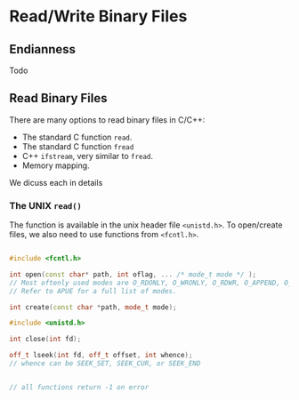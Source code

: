 # Read/Write Binary Files

## Endianness

Todo


## Read Binary Files

There are many options to read binary files in C/C++:

* The standard C function `read`.
* The standard C function `fread`
* C++ `ifstream`, very similar to `fread`.
* Memory mapping.

We dicuss each in details

### The UNIX `read()`

The function is available in the unix header file `<unistd.h>`. To open/create files, we also need to use functions from `<fcntl.h>`.


```c++

#include <fcntl.h>

int open(const char* path, int oflag, ... /* mode_t mode */ ); 
// Most oftenly used modes are O_RDONLY, O_WRONLY, O_RDWR, O_APPEND, O_CREAT
// Refer to APUE for a full list of modes.

int create(const char *path, mode_t mode);

#include <unistd.h>

int close(int fd);

off_t lseek(int fd, off_t offset, int whence);
// whence can be SEEK_SET, SEEK_CUR, or SEEK_END


// all functions return -1 on error

```

